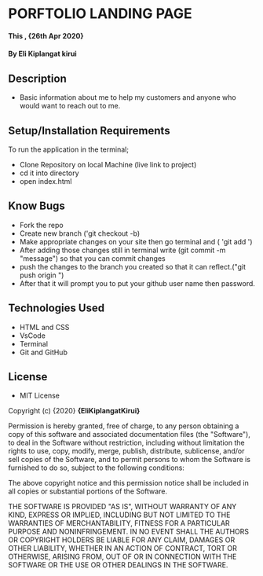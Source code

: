 # PORFTOLIO LANDING PAGE
#### This , {26th Apr 2020}
#### By **Eli Kiplangat kirui**
## Description
- Basic information about me to help my customers and anyone who would want to reach out to me.
## Setup/Installation Requirements
 To run the application in the terminal;
* Clone Repository on local Machine (live link to project)
* cd it into directory
* open index.html
## Know Bugs
- Fork the repo
- Create new branch ('git checkout -b)
- Make appropriate changes on your site then go terminal and ( 'git add <file name>')
- After adding those changes still in terminal write (git commit -m "message") so that you can commit changes
- push the changes to the branch you created so that it can reflect.("git push origin <branch name>")
- After that it will prompt you to put your github user name then password.

## Technologies Used
- HTML and CSS
- VsCode
- Terminal 
- Git and GitHub

## License
* MIT License

Copyright (c) {2020} **{EliKiplangatKirui}**

Permission is hereby granted, free of charge, to any person obtaining a copy
of this software and associated documentation files (the "Software"), to deal
in the Software without restriction, including without limitation the rights
to use, copy, modify, merge, publish, distribute, sublicense, and/or sell
copies of the Software, and to permit persons to whom the Software is
furnished to do so, subject to the following conditions:

The above copyright notice and this permission notice shall be included in all
copies or substantial portions of the Software.

THE SOFTWARE IS PROVIDED "AS IS", WITHOUT WARRANTY OF ANY KIND, EXPRESS OR
IMPLIED, INCLUDING BUT NOT LIMITED TO THE WARRANTIES OF MERCHANTABILITY,
FITNESS FOR A PARTICULAR PURPOSE AND NONINFRINGEMENT. IN NO EVENT SHALL THE
AUTHORS OR COPYRIGHT HOLDERS BE LIABLE FOR ANY CLAIM, DAMAGES OR OTHER
LIABILITY, WHETHER IN AN ACTION OF CONTRACT, TORT OR OTHERWISE, ARISING FROM,
OUT OF OR IN CONNECTION WITH THE SOFTWARE OR THE USE OR OTHER DEALINGS IN THE
SOFTWARE.